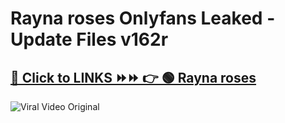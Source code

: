 
 # Rayna roses Onlyfans Leaked - Update Files v162r

## <h2><a href="https://clipsfans.com/Rayna_roses&ref=git">🔗 Click to LINKS ⏩⏩ 👉 🟢 Rayna roses </a></h2>

<a href="https://clipsfans.com/Rayna_roses&ref=git" rel="nofollow" data-target="animated-image.originalLink"><img src="https://i.ibb.co.com/xMMVF88/686577567.gif" alt="Viral Video Original" style="max-width: 100%; display: inline-block;" data-target="animated-image.originalImage"></a>

